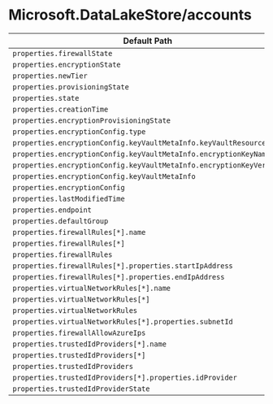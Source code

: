 # Microsoft.DataLakeStore/accounts

| Default Path | Alias |
|---|---|
| `properties.firewallState` | `Microsoft.DataLakeStore/accounts/firewallState` |
| `properties.encryptionState` | `Microsoft.DataLakeStore/accounts/encryptionState` |
| `properties.newTier` | `Microsoft.DataLakeStore/accounts/newTier` |
| `properties.provisioningState` | `Microsoft.DataLakeStore/accounts/provisioningState` |
| `properties.state` | `Microsoft.DataLakeStore/accounts/state` |
| `properties.creationTime` | `Microsoft.DataLakeStore/accounts/creationTime` |
| `properties.encryptionProvisioningState` | `Microsoft.DataLakeStore/accounts/encryptionProvisioningState` |
| `properties.encryptionConfig.type` | `Microsoft.DataLakeStore/accounts/encryptionConfig.type` |
| `properties.encryptionConfig.keyVaultMetaInfo.keyVaultResourceId` | `Microsoft.DataLakeStore/accounts/encryptionConfig.keyVaultMetaInfo.keyVaultResourceId` |
| `properties.encryptionConfig.keyVaultMetaInfo.encryptionKeyName` | `Microsoft.DataLakeStore/accounts/encryptionConfig.keyVaultMetaInfo.encryptionKeyName` |
| `properties.encryptionConfig.keyVaultMetaInfo.encryptionKeyVersion` | `Microsoft.DataLakeStore/accounts/encryptionConfig.keyVaultMetaInfo.encryptionKeyVersion` |
| `properties.encryptionConfig.keyVaultMetaInfo` | `Microsoft.DataLakeStore/accounts/encryptionConfig.keyVaultMetaInfo` |
| `properties.encryptionConfig` | `Microsoft.DataLakeStore/accounts/encryptionConfig` |
| `properties.lastModifiedTime` | `Microsoft.DataLakeStore/accounts/lastModifiedTime` |
| `properties.endpoint` | `Microsoft.DataLakeStore/accounts/endpoint` |
| `properties.defaultGroup` | `Microsoft.DataLakeStore/accounts/defaultGroup` |
| `properties.firewallRules[*].name` | `Microsoft.DataLakeStore/accounts/firewallRules[*].name` |
| `properties.firewallRules[*]` | `Microsoft.DataLakeStore/accounts/firewallRules[*]` |
| `properties.firewallRules` | `Microsoft.DataLakeStore/accounts/firewallRules` |
| `properties.firewallRules[*].properties.startIpAddress` | `Microsoft.DataLakeStore/accounts/firewallRules[*].startIpAddress` |
| `properties.firewallRules[*].properties.endIpAddress` | `Microsoft.DataLakeStore/accounts/firewallRules[*].endIpAddress` |
| `properties.virtualNetworkRules[*].name` | `Microsoft.DataLakeStore/accounts/virtualNetworkRules[*].name` |
| `properties.virtualNetworkRules[*]` | `Microsoft.DataLakeStore/accounts/virtualNetworkRules[*]` |
| `properties.virtualNetworkRules` | `Microsoft.DataLakeStore/accounts/virtualNetworkRules` |
| `properties.virtualNetworkRules[*].properties.subnetId` | `Microsoft.DataLakeStore/accounts/virtualNetworkRules[*].subnetId` |
| `properties.firewallAllowAzureIps` | `Microsoft.DataLakeStore/accounts/firewallAllowAzureIps` |
| `properties.trustedIdProviders[*].name` | `Microsoft.DataLakeStore/accounts/trustedIdProviders[*].name` |
| `properties.trustedIdProviders[*]` | `Microsoft.DataLakeStore/accounts/trustedIdProviders[*]` |
| `properties.trustedIdProviders` | `Microsoft.DataLakeStore/accounts/trustedIdProviders` |
| `properties.trustedIdProviders[*].properties.idProvider` | `Microsoft.DataLakeStore/accounts/trustedIdProviders[*].idProvider` |
| `properties.trustedIdProviderState` | `Microsoft.DataLakeStore/accounts/trustedIdProviderState` |

